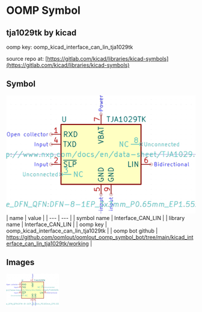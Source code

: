 # OOMP Symbol  
## tja1029tk  by kicad  
  
oomp key: oomp_kicad_interface_can_lin_tja1029tk  
  
source repo at: [https://gitlab.com/kicad/libraries/kicad-symbols](https://gitlab.com/kicad/libraries/kicad-symbols)  
## Symbol  
  
[![working.png](working_600.png)](working.png)  
| name | value | 
| --- | --- | 
| symbol name | Interface_CAN_LIN | 
| library name | Interface_CAN_LIN | 
| oomp key | oomp_kicad_interface_can_lin_tja1029tk | 
| oomp bot github | https://github.com/oomlout/oomlout_oomp_symbol_bot/tree/main/kicad_interface_can_lin_tja1029tk/working | 
## Images  
  
[![working.png](working_140.png)](working.png)  
